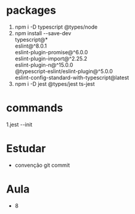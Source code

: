 # packages
1. npm i -D typescript @types/node
2. npm install --save-dev \
  typescript@\* \
  eslint@^8.0.1 \
  eslint-plugin-promise@^6.0.0 \
  eslint-plugin-import@^2.25.2 \
  eslint-plugin-n@^15.0.0 \
  @typescript-eslint/eslint-plugin@^5.0.0 \
  eslint-config-standard-with-typescript@latest
3. npm i -D jest @types/jest ts-jest




# commands
1.jest --init




# Estudar
- convenção git commit


# Aula 
- 8